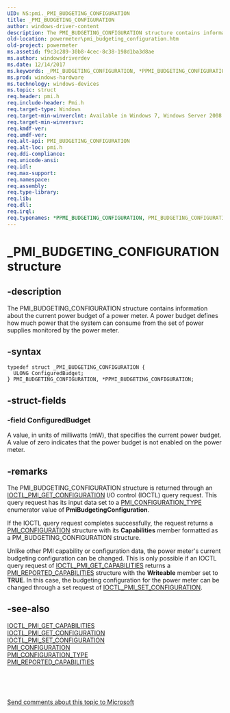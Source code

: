 ```yaml
---
UID: NS:pmi._PMI_BUDGETING_CONFIGURATION
title: _PMI_BUDGETING_CONFIGURATION
author: windows-driver-content
description: The PMI_BUDGETING_CONFIGURATION structure contains information about the current power budget of a power meter. A power budget defines how much power that the system can consume from the set of power supplies monitored by the power meter.
old-location: powermeter\pmi_budgeting_configuration.htm
old-project: powermeter
ms.assetid: f9c3c289-30b8-4cec-8c38-198d1ba3d8ae
ms.author: windowsdriverdev
ms.date: 12/14/2017
ms.keywords: _PMI_BUDGETING_CONFIGURATION, *PPMI_BUDGETING_CONFIGURATION, PMI_BUDGETING_CONFIGURATION
ms.prod: windows-hardware
ms.technology: windows-devices
ms.topic: struct
req.header: pmi.h
req.include-header: Pmi.h
req.target-type: Windows
req.target-min-winverclnt: Available in Windows 7, Windows Server 2008 R2, and later versions of the Windows operating systems.
req.target-min-winversvr: 
req.kmdf-ver: 
req.umdf-ver: 
req.alt-api: PMI_BUDGETING_CONFIGURATION
req.alt-loc: pmi.h
req.ddi-compliance: 
req.unicode-ansi: 
req.idl: 
req.max-support: 
req.namespace: 
req.assembly: 
req.type-library: 
req.lib: 
req.dll: 
req.irql: 
req.typenames: *PPMI_BUDGETING_CONFIGURATION, PMI_BUDGETING_CONFIGURATION
---
```


# _PMI_BUDGETING_CONFIGURATION structure



## -description
The PMI_BUDGETING_CONFIGURATION structure contains information about the current power budget of a power meter. A power budget defines how much power that the system can consume from the set of power supplies monitored by the power meter.



## -syntax

````
typedef struct _PMI_BUDGETING_CONFIGURATION {
  ULONG ConfiguredBudget;
} PMI_BUDGETING_CONFIGURATION, *PPMI_BUDGETING_CONFIGURATION;
````


## -struct-fields

### -field ConfiguredBudget

A value, in units of milliwatts (mW), that specifies the current power budget. A value of zero indicates that the power budget is not enabled on the power meter. 


## -remarks
The PMI_BUDGETING_CONFIGURATION structure is returned through an <a href="..\pmi\ni-pmi-ioctl_pmi_get_configuration.md">IOCTL_PMI_GET_CONFIGURATION</a> I/O control (IOCTL) query request. This query request has its input data set to a <a href="..\pmi\ne-pmi-pmi_configuration_type.md">PMI_CONFIGURATION_TYPE</a> enumerator value of <b>PmiBudgetingConfiguration</b>. 

If the IOCTL query request completes successfully, the request returns a <a href="..\pmi\ns-pmi-_pmi_configuration.md">PMI_CONFIGURATION</a> structure with its <b>Capabilities</b> member formatted as a PM_BUDGETING_CONFIGURATION structure.

Unlike other PMI capability or configuration data, the power meter's current budgeting configuration can be changed. This is only possible if an IOCTL query request of <a href="..\pmi\ni-pmi-ioctl_pmi_get_capabilities.md">IOCTL_PMI_GET_CAPABILITIES</a> returns a <a href="..\pmi\ns-pmi-_pmi_reported_capabilities.md">PMI_REPORTED_CAPABILITIES</a> structure with the <b>Writeable</b> member set to <b>TRUE</b>. In this case, the budgeting configuration for the power meter can be changed through a set request of <a href="..\pmi\ni-pmi-ioctl_pmi_set_configuration.md">IOCTL_PMI_SET_CONFIGURATION</a>. 


## -see-also
<dl>
<dt>
<a href="..\pmi\ni-pmi-ioctl_pmi_get_capabilities.md">IOCTL_PMI_GET_CAPABILITIES</a>
</dt>
<dt>
<a href="..\pmi\ni-pmi-ioctl_pmi_get_configuration.md">IOCTL_PMI_GET_CONFIGURATION</a>
</dt>
<dt>
<a href="..\pmi\ni-pmi-ioctl_pmi_set_configuration.md">IOCTL_PMI_SET_CONFIGURATION</a>
</dt>
<dt>
<a href="..\pmi\ns-pmi-_pmi_configuration.md">PMI_CONFIGURATION</a>
</dt>
<dt>
<a href="..\pmi\ne-pmi-pmi_configuration_type.md">PMI_CONFIGURATION_TYPE</a>
</dt>
<dt>
<a href="..\pmi\ns-pmi-_pmi_reported_capabilities.md">PMI_REPORTED_CAPABILITIES</a>
</dt>
</dl>
 

 

<a href="mailto:wsddocfb@microsoft.com?subject=Documentation%20feedback [powermeter\powermeter]:%20PMI_BUDGETING_CONFIGURATION structure%20 RELEASE:%20(12/14/2017)&amp;body=%0A%0APRIVACY STATEMENT%0A%0AWe use your feedback to improve the documentation. We don't use your email address for any other purpose, and we'll remove your email address from our system after the issue that you're reporting is fixed. While we're working to fix this issue, we might send you an email message to ask for more info. Later, we might also send you an email message to let you know that we've addressed your feedback.%0A%0AFor more info about Microsoft's privacy policy, see http://privacy.microsoft.com/en-us/default.aspx." title="Send comments about this topic to Microsoft">Send comments about this topic to Microsoft</a>

